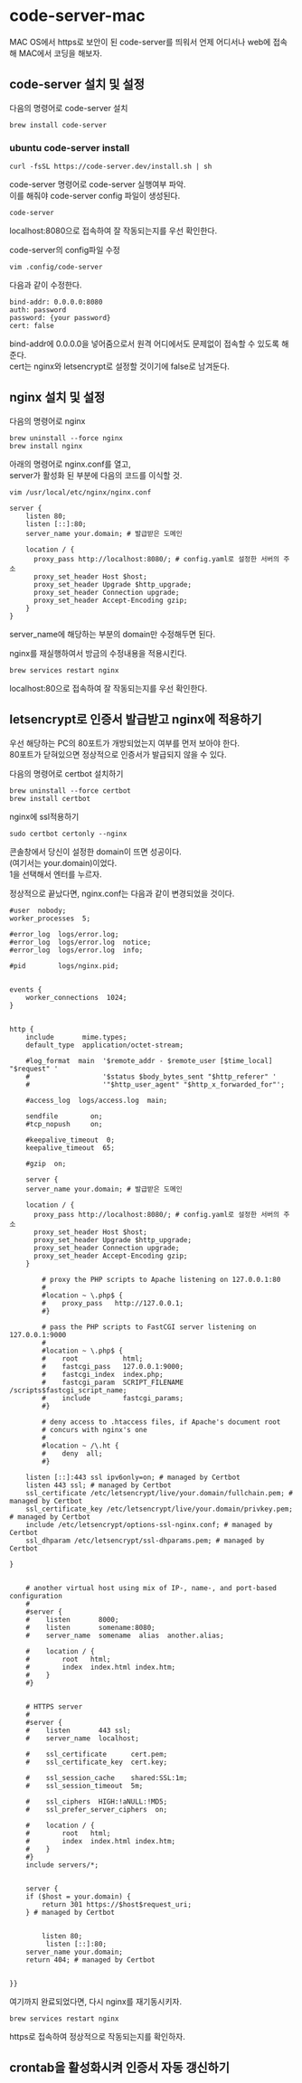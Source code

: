 # code-server-mac
MAC OS에서 https로 보안이 된 code-server를 띄워서 언제 어디서나 web에 접속해 MAC에서 코딩을 해보자.


## code-server 설치 및 설정
다음의 명령어로 code-server 설치
```
brew install code-server
```

### ubuntu code-server install
```
curl -fsSL https://code-server.dev/install.sh | sh
```

code-server 명령어로 code-server 실행여부 파악.  
이를 해줘야 code-server config 파일이 생성된다.
```
code-server
```
localhost:8080으로 접속하여 잘 작동되는지를 우선 확인한다.  


code-server의 config파일 수정
```
vim .config/code-server
```
다음과 같이 수정한다.
```
bind-addr: 0.0.0.0:8080
auth: password
password: {your password}
cert: false
```
bind-addr에 0.0.0.0을 넣어줌으로서 원격 어디에서도 문제없이 접속할 수 있도록 해준다.  
cert는 nginx와 letsencrypt로 설정할 것이기에 false로 남겨둔다.


## nginx 설치 및 설정
다음의 명령어로 nginx
```
brew uninstall --force nginx
brew install nginx
```

아래의 명령어로 nginx.conf를 열고,  
server가 활성화 된 부분에 다음의 코드를 이식할 것.
```
vim /usr/local/etc/nginx/nginx.conf  
```

```
server {
    listen 80;
    listen [::]:80;
    server_name your.domain; # 발급받은 도메인

    location / {
      proxy_pass http://localhost:8080/; # config.yaml로 설정한 서버의 주소
      proxy_set_header Host $host;
      proxy_set_header Upgrade $http_upgrade;
      proxy_set_header Connection upgrade;
      proxy_set_header Accept-Encoding gzip;
    }
}
```
server_name에 해당하는 부분의 domain만 수정해두면 된다.  

nginx를 재실행하여서 방금의 수정내용을 적용시킨다.
```
brew services restart nginx
```
localhost:80으로 접속하여 잘 작동되는지를 우선 확인한다.  


## letsencrypt로 인증서 발급받고 nginx에 적용하기
우선 해당하는 PC의 80포트가 개방되었는지 여부를 먼저 보아야 한다.  
80포트가 닫혀있으면 정상적으로 인증서가 발급되지 않을 수 있다.

다음의 명령어로 certbot 설치하기  
```
brew uninstall --force certbot
brew install certbot
```

nginx에 ssl적용하기
```
sudo certbot certonly --nginx
```

콘솔창에서 당신이 설정한 domain이 뜨면 성공이다.  
(여기서는 your.domain)이었다.  
1을 선택해서 엔터를 누르자.  

정상적으로 끝났다면, nginx.conf는 다음과 같이 변경되었을 것이다.
```
#user  nobody;
worker_processes  5;

#error_log  logs/error.log;
#error_log  logs/error.log  notice;
#error_log  logs/error.log  info;

#pid        logs/nginx.pid;


events {
    worker_connections  1024;
}


http {
    include       mime.types;
    default_type  application/octet-stream;

    #log_format  main  '$remote_addr - $remote_user [$time_local] "$request" '
    #                  '$status $body_bytes_sent "$http_referer" '
    #                  '"$http_user_agent" "$http_x_forwarded_for"';

    #access_log  logs/access.log  main;

    sendfile        on;
    #tcp_nopush     on;

    #keepalive_timeout  0;
    keepalive_timeout  65;

    #gzip  on;

    server {
    server_name your.domain; # 발급받은 도메인

    location / {
      proxy_pass http://localhost:8080/; # config.yaml로 설정한 서버의 주소
      proxy_set_header Host $host;
      proxy_set_header Upgrade $http_upgrade;
      proxy_set_header Connection upgrade;
      proxy_set_header Accept-Encoding gzip;
    }

        # proxy the PHP scripts to Apache listening on 127.0.0.1:80
        #
        #location ~ \.php$ {
        #    proxy_pass   http://127.0.0.1;
        #}

        # pass the PHP scripts to FastCGI server listening on 127.0.0.1:9000
        #
        #location ~ \.php$ {
        #    root           html;
        #    fastcgi_pass   127.0.0.1:9000;
        #    fastcgi_index  index.php;
        #    fastcgi_param  SCRIPT_FILENAME  /scripts$fastcgi_script_name;
        #    include        fastcgi_params;
        #}

        # deny access to .htaccess files, if Apache's document root
        # concurs with nginx's one
        #
        #location ~ /\.ht {
        #    deny  all;
        #}
    
    listen [::]:443 ssl ipv6only=on; # managed by Certbot
    listen 443 ssl; # managed by Certbot
    ssl_certificate /etc/letsencrypt/live/your.domain/fullchain.pem; # managed by Certbot
    ssl_certificate_key /etc/letsencrypt/live/your.domain/privkey.pem; # managed by Certbot
    include /etc/letsencrypt/options-ssl-nginx.conf; # managed by Certbot
    ssl_dhparam /etc/letsencrypt/ssl-dhparams.pem; # managed by Certbot

}


    # another virtual host using mix of IP-, name-, and port-based configuration
    #
    #server {
    #    listen       8000;
    #    listen       somename:8080;
    #    server_name  somename  alias  another.alias;

    #    location / {
    #        root   html;
    #        index  index.html index.htm;
    #    }
    #}


    # HTTPS server
    #
    #server {
    #    listen       443 ssl;
    #    server_name  localhost;

    #    ssl_certificate      cert.pem;
    #    ssl_certificate_key  cert.key;

    #    ssl_session_cache    shared:SSL:1m;
    #    ssl_session_timeout  5m;

    #    ssl_ciphers  HIGH:!aNULL:!MD5;
    #    ssl_prefer_server_ciphers  on;

    #    location / {
    #        root   html;
    #        index  index.html index.htm;
    #    }
    #}
    include servers/*;


    server {
    if ($host = your.domain) {
        return 301 https://$host$request_uri;
    } # managed by Certbot


        listen 80;
         listen [::]:80;
    server_name your.domain;
    return 404; # managed by Certbot


}}

```

여기까지 완료되었다면, 다시 nginx를 재기동시키자.
```
brew services restart nginx
```

https로 접속하여 정상적으로 작동되는지를 확인하자.  

## crontab을 활성화시켜 인증서 자동 갱신하기


